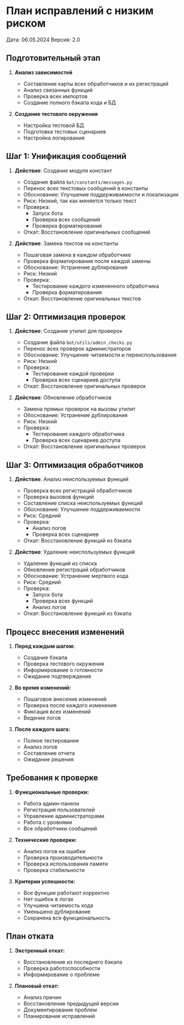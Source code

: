 # План исправлений с низким риском
Дата: 06.05.2024
Версия: 2.0

## Подготовительный этап
1. **Анализ зависимостей**
   - Составление карты всех обработчиков и их регистраций
   - Анализ связанных функций
   - Проверка всех импортов
   - Создание полного бэкапа кода и БД

2. **Создание тестового окружения**
   - Настройка тестовой БД
   - Подготовка тестовых сценариев
   - Настройка логирования

## Шаг 1: Унификация сообщений
1. **Действие**: Создание модуля констант
   - Создание файла `bot/constants/messages.py`
   - Перенос всех текстовых сообщений в константы
   - Обоснование: Улучшение поддерживаемости и локализации
   - Риск: Низкий, так как меняется только текст
   - Проверка: 
     - Запуск бота
     - Проверка всех сообщений
     - Проверка форматирования
   - Откат: Восстановление оригинальных сообщений

2. **Действие**: Замена текстов на константы
   - Пошаговая замена в каждом обработчике
   - Проверка форматирования после каждой замены
   - Обоснование: Устранение дублирования
   - Риск: Низкий
   - Проверка:
     - Тестирование каждого измененного обработчика
     - Проверка форматирования
   - Откат: Восстановление оригинальных текстов

## Шаг 2: Оптимизация проверок
1. **Действие**: Создание утилит для проверок
   - Создание файла `bot/utils/admin_checks.py`
   - Перенос всех проверок администраторов
   - Обоснование: Улучшение читаемости и переиспользования
   - Риск: Низкий
   - Проверка:
     - Тестирование каждой проверки
     - Проверка всех сценариев доступа
   - Откат: Восстановление оригинальных проверок

2. **Действие**: Обновление обработчиков
   - Замена прямых проверок на вызовы утилит
   - Обоснование: Устранение дублирования
   - Риск: Низкий
   - Проверка:
     - Тестирование каждого обработчика
     - Проверка всех сценариев доступа
   - Откат: Восстановление оригинальных проверок

## Шаг 3: Оптимизация обработчиков
1. **Действие**: Анализ неиспользуемых функций
   - Проверка всех регистраций обработчиков
   - Проверка вызовов функций
   - Составление списка неиспользуемых функций
   - Обоснование: Улучшение поддерживаемости
   - Риск: Средний
   - Проверка:
     - Анализ логов
     - Проверка всех сценариев
   - Откат: Восстановление функций из бэкапа

2. **Действие**: Удаление неиспользуемых функций
   - Удаление функций из списка
   - Обновление регистраций обработчиков
   - Обоснование: Устранение мертвого кода
   - Риск: Средний
   - Проверка:
     - Запуск бота
     - Проверка всех функций
     - Анализ логов
   - Откат: Восстановление функций из бэкапа

## Процесс внесения изменений
1. **Перед каждым шагом:**
   - Создание бэкапа
   - Проверка тестового окружения
   - Информирование о готовности
   - Ожидание подтверждения

2. **Во время изменений:**
   - Пошаговое внесение изменений
   - Проверка после каждого изменения
   - Фиксация всех изменений
   - Ведение логов

3. **После каждого шага:**
   - Полное тестирование
   - Анализ логов
   - Составление отчета
   - Ожидание решения

## Требования к проверке
1. **Функциональные проверки:**
   - Работа админ-панели
   - Регистрация пользователей
   - Управление администраторами
   - Работа с уровнями
   - Все обработчики сообщений

2. **Технические проверки:**
   - Анализ логов на ошибки
   - Проверка производительности
   - Проверка использования памяти
   - Проверка стабильности

3. **Критерии успешности:**
   - Все функции работают корректно
   - Нет ошибок в логах
   - Улучшена читаемость кода
   - Уменьшено дублирование
   - Сохранена вся функциональность

## План отката
1. **Экстренный откат:**
   - Восстановление из последнего бэкапа
   - Проверка работоспособности
   - Информирование о проблеме

2. **Плановый откат:**
   - Анализ причин
   - Восстановление предыдущей версии
   - Документирование проблем
   - Планирование исправлений 